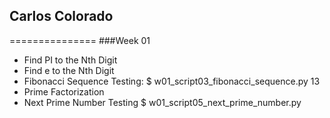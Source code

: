 ## Carlos Colorado

===============
###Week 01
  * Find PI to the Nth Digit
  * Find e to the Nth Digit
  * Fibonacci Sequence
    Testing:
    $ w01_script03_fibonacci_sequence.py 13
  * Prime Factorization
  * Next Prime Number
    Testing
    $ w01_script05_next_prime_number.py
